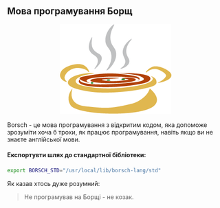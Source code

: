 ## Мова програмування Борщ

<p align="center">
    <img src="misc/logo.png" alt="Borsch Logo"/>
</p>

Borsch - це мова програмування з відкритим кодом, яка допоможе
зрозуміти хоча б трохи, як працює програмування, навіть якщо
ви не знаєте англійської мови.

#### Експортувти шлях до стандартної бібліотеки:
```bash
export BORSCH_STD="/usr/local/lib/borsch-lang/std"
```

Як казав хтось дуже розумний:
> Не програмував на Борщі - не козак.
